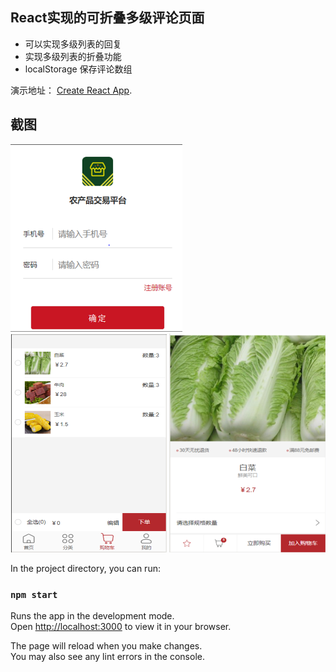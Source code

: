 ## React实现的可折叠多级评论页面

- 可以实现多级列表的回复
- 实现多级列表的折叠功能
- localStorage 保存评论数组


演示地址： [Create React App](https://github.com/facebook/create-react-app).

## 截图

<img src="https://github.com/dake277/products-trading-platform/blob/master/images/index.png" alt="image" width="275" height="300" />
<img src="https://github.com/dake277/products-trading-platform/blob/master/images/cart.png" alt="image" width="250" height="350" />
<img src="https://github.com/dake277/products-trading-platform/blob/master/images/detail.png" alt="image" width="250" height="350" />

In the project directory, you can run:

### `npm start`

Runs the app in the development mode.\
Open [http://localhost:3000](http://localhost:3000) to view it in your browser.

The page will reload when you make changes.\
You may also see any lint errors in the console.

